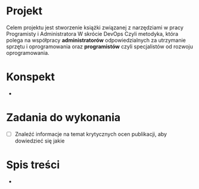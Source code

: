 # Projekt
Celem projektu jest stworzenie książki związanej z narzędziami w pracy Programisty i Administratora
W skrócie DevOps
Czyli metodyka, która polega na współpracy **administratorów** odpowiedzialnych za utrzymanie sprzętu i oprogramowania
 oraz **programistów** czyli specjalistów od rozwoju oprogramowania.

# Konspekt
+ 

# Zadania do wykonania

- [ ] Znaleźć informacje na temat krytycznych ocen publikacji, aby dowiedzieć się jakie   

# Spis treści

+
